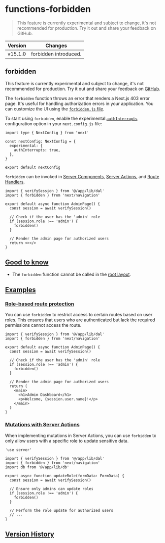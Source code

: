 # functions-forbidden

> This feature is currently experimental and subject to change, it's not recommended for production. Try it out and share your feedback on GitHub.

| Version | Changes               |
| ------- | --------------------- |
| v15.1.0 | forbidden introduced. |

## forbidden

This feature is currently experimental and subject to change, it's not recommended for production. Try it out and share your feedback on [GitHub](https://github.com/vercel/next.js/issues).

The `forbidden` function throws an error that renders a Next.js 403 error page. It's useful for handling authorization errors in your application. You can customize the UI using the [`forbidden.js` file](/docs/app/api-reference/file-conventions/forbidden).

To start using `forbidden`, enable the experimental [`authInterrupts`](/docs/app/api-reference/config/next-config-js/authInterrupts) configuration option in your `next.config.js` file:

    import type { NextConfig } from 'next'
     
    const nextConfig: NextConfig = {
      experimental: {
        authInterrupts: true,
      },
    }
     
    export default nextConfig

`forbidden` can be invoked in [Server Components](/docs/app/getting-started/server-and-client-components), [Server Actions](/docs/app/building-your-application/data-fetching/server-actions-and-mutations), and [Route Handlers](/docs/app/building-your-application/routing/route-handlers).

    import { verifySession } from '@/app/lib/dal'
    import { forbidden } from 'next/navigation'
     
    export default async function AdminPage() {
      const session = await verifySession()
     
      // Check if the user has the 'admin' role
      if (session.role !== 'admin') {
        forbidden()
      }
     
      // Render the admin page for authorized users
      return <></>
    }

## [Good to know](#good-to-know)

*   The `forbidden` function cannot be called in the [root layout](about:/docs/app/building-your-application/routing/layouts-and-templates#root-layout-required).

## [Examples](#examples)

### [Role-based route protection](#role-based-route-protection)

You can use `forbidden` to restrict access to certain routes based on user roles. This ensures that users who are authenticated but lack the required permissions cannot access the route.

    import { verifySession } from '@/app/lib/dal'
    import { forbidden } from 'next/navigation'
     
    export default async function AdminPage() {
      const session = await verifySession()
     
      // Check if the user has the 'admin' role
      if (session.role !== 'admin') {
        forbidden()
      }
     
      // Render the admin page for authorized users
      return (
        <main>
          <h1>Admin Dashboard</h1>
          <p>Welcome, {session.user.name}!</p>
        </main>
      )
    }

### [Mutations with Server Actions](#mutations-with-server-actions)

When implementing mutations in Server Actions, you can use `forbidden` to only allow users with a specific role to update sensitive data.

    'use server'
     
    import { verifySession } from '@/app/lib/dal'
    import { forbidden } from 'next/navigation'
    import db from '@/app/lib/db'
     
    export async function updateRole(formData: FormData) {
      const session = await verifySession()
     
      // Ensure only admins can update roles
      if (session.role !== 'admin') {
        forbidden()
      }
     
      // Perform the role update for authorized users
      // ...
    }

## [Version History](#version-history)
